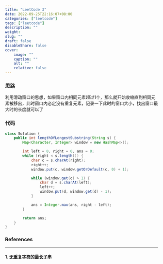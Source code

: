 ```yaml
---
title: "LeetCode 3"
date: 2022-09-25T22:16:07+08:00
categories: ["leetcode"]
tags: ["leetcode"]
description: ""
weight:
slug: ""
draft: false
disableShare: false
cover:
    image: ""
    caption: ""
    alt: ""
    relative: false
---
```


### 思路

利用滑动窗口的思想，如果窗口内相同元素超过1个，那么就开始收缩直到相同元素被移出，此时窗口内必定没有重复元素，记录一下此时的窗口大小，找出窗口最大时的长度就可以了

### 代码

```java
class Solution {
    public int lengthOfLongestSubstring(String s) {
        Map<Character, Integer> window = new HashMap<>();

        int left = 0, right = 0, ans = 0;
        while (right < s.length()) {
            char c = s.charAt(right);
            right++;
            window.put(c, window.getOrDefault(c, 0) + 1);

            while (window.get(c) > 1) {
                char d = s.charAt(left);
                left++;
                window.put(d, window.get(d) - 1);
            }

            ans = Integer.max(ans, right - left);
        }

        return ans;
    }
}
```

### References

---

#### 1. [无重复字符的最长子串](https://leetcode.cn/problems/longest-substring-without-repeating-characters/)
